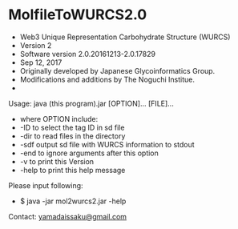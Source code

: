 # MolfileToWURCS2.0


 * Web3 Unique Representation Carbohydrate Structure (WURCS)
 * Version 2
 * Software version 2.0.20161213-2.0.17829
 * Sep 12, 2017
 * Originally developed by Japanese Glycoinformatics Group.
 * Modifications and additions by The Noguchi Institue.
 *

 
Usage: java (this program).jar [OPTION]... [FILE]... 

* where OPTION include:
* 	-ID <tag ID in sd file>	to select the tag ID in sd file
* 	-dir <directory path>	to read files in the directory
* 	-sdf		output sd file with WURCS information to stdout
* 	-end		to ignore arguments after this option
* 	-v		to print this Version
* 	-help		to print this help message
  
Please input following:
* $ java -jar mol2wurcs2.jar -help

Contact: yamadaissaku@gmail.com

